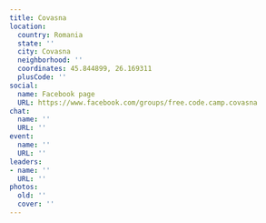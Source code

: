 ```yaml
---
title: Covasna
location:
  country: Romania
  state: ''
  city: Covasna
  neighborhood: ''
  coordinates: 45.844899, 26.169311
  plusCode: ''
social:
  name: Facebook page
  URL: https://www.facebook.com/groups/free.code.camp.covasna
chat:
  name: ''
  URL: ''
event:
  name: ''
  URL: ''
leaders:
- name: ''
  URL: ''
photos:
  old: ''
  cover: ''
---
```

